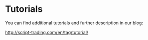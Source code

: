 # Tutorials

You can find additional tutorials and further description in our blog:

http://script-trading.com/en/tag/tutorial/
